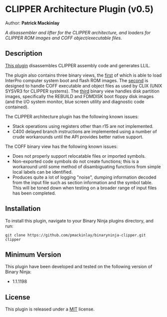 # CLIPPER Architecture Plugin (v0.5)
Author: **Patrick Mackinlay**

_A disassembler and lifter for the CLIPPER architecture, and loaders for
CLIPPER ROM images and COFF object/executable files._

## Description

[This plugin](clipper.py) disassembles CLIPPER assembly code and generates LLIL.

The plugin also contains three binary views, the [first](rom.py) of which is able
to load InterPro computer system boot and flash ROM images. The [second](coff.py) is
designed to handle COFF executable and object files as used by CLIX (UNIX SYSVR3
for CLIPPER systems). The [third](disk.py) binary view handles disk partition
images, specifically the REBUILD and FDMDISK boot floppy disk images (and the I/O
system monitor, blue screen utility and diagnostic code contained).

The CLIPPER architecture plugin has the following known issues:

* Stack operations using registers other than r15 are not implemented.
* C400 delayed branch instructions are implemented using a number of crude
workarounds until the API provides better native support.

The COFF binary view has the following known issues:

* Does not properly support relocatable files or imported symbols.
* Non-exported code symbols do not create functions; this is a workaround
until some method of disambiguating functions from simple local labels
can be identified.
* Produces quite a lot of logging "noise", dumping information decoded from
the input file such as section information and the symbol table. This will
be toned down when testing on a broader range of input files has been completed.

## Installation

To install this plugin, navigate to your Binary Ninja plugins directory, and run:

```git clone https://github.com/pmackinlay/binaryninja-clipper.git clipper```

## Minimum Version

This plugin have been developed and tested on the following version of Binary Ninja:

 * 1.1.1198

## License

This plugin is released under a [MIT](LICENSE) license.
